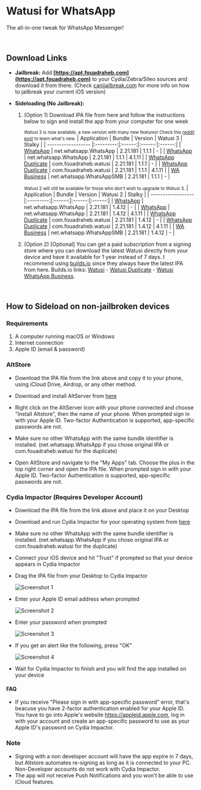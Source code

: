 # Watusi for WhatsApp

The all-in-one tweak for WhatsApp Messenger!

&nbsp;

## Download Links

* **Jailbreak:** Add __[https://apt.fouadraheb.com](https://apt.fouadraheb.com)__ to your Cydia/Zebra/Sileo sources and download it from there. (Check [canijailbreak.com](https://canijailbreak.com/) for more info on how to jailbreak your current iOS version)
* **Sideloading (No Jailbreak):** 

    1. (Option 1) Download IPA file from here and follow the instructions below to sign and install the app from your computer for one week

        <small>Watusi 3 is now available, a new version with many new features! Check this [reddit post](https://www.reddit.com/r/jailbreak/comments/n1y4r1/free_release_watusi_3_the_allinone_tweak_for/) to learn what's new.</small>
        | Application | Bundle | Version | Watusi 3 | Stalky |
        | ------------------ |:---------:|:------:|:------:|:------:|
        | [WhatsApp](https://mega.nz/file/IXhVVAqY#LQFtagvUZ5VBa_R-VmtthXT5C33b7F73j_CsGvPm3Fc) | net.whatsapp.WhatsApp | 2.21.181 | 1.1.1 | - |
        | [WhatsApp](https://mega.nz/file/1LBHFQyZ#TDfhGQJVxUvAHg3fkMEYsQf7sqnOkwpfuL9BvivBoTw) | net.whatsapp.WhatsApp | 2.21.181 | 1.1.1 | 4.1.11 |
        | [WhatsApp Duplicate](https://mega.nz/file/UGp1hAgR#y-NFeyRVO4RrUNfIxjazYRoRftV6s-8XwpBl00f8I8Q) | com.fouadraheb.watusi | 2.21.181 | 1.1.1 | - |
        | [WhatsApp Duplicate](https://mega.nz/file/1C51VCyR#ZHbOfo94UQtOFrv9Mq1b7uqVLVwGekf-J7GIruPoOuc) | com.fouadraheb.watusi | 2.21.181 | 1.1.1 | 4.1.11 |
        | [WA Business](https://mega.nz/file/8Sp1GY5D#QX_0edzYZlU6vNWVZWat2xKvm65Mm5WoFeY6X7kMSb0) | net.whatsapp.WhatsAppSMB | 2.21.181 | 1.1.1 | - |
        
        <small>Watusi 2 will still be available for those who don't wish to upgrade to Watusi 3.</small>
        | Application | Bundle | Version | Watusi 2 | Stalky |
        | ------------------ |:---------:|:------:|:------:|:------:|
        | [WhatsApp](https://mega.nz/file/JfJVDapT#DQRw0CcsssRiXyUSdLa6vRnrqy1mA8Wd88_VtaT4faA) | net.whatsapp.WhatsApp | 2.21.181 | 1.4.12 | - |
        | [WhatsApp](https://mega.nz/file/EephDKRZ#TrH6EiTC6U2IiyAuDMOapydzXgMyRrHvM7u8MCiOkNg) | net.whatsapp.WhatsApp | 2.21.181 | 1.4.12 | 4.1.11 |
        | [WhatsApp Duplicate](https://mega.nz/file/NSoRxQzK#PHVf1q77uxJeuAGlgzDYjPLyJRxpnVux3vpTO4YkX2E) | com.fouadraheb.watusi | 2.21.181 | 1.4.12 | - |
        | [WhatsApp Duplicate](https://mega.nz/file/Beh3UCzQ#cjq9PQ9_H5SHCn5hjbPZnphIUzuxb76VVHS6xQXlbvQ) | com.fouadraheb.watusi | 2.21.181 | 1.4.12 | 4.1.11 |
        | [WA Business](https://mega.nz/file/cf4TSSxK#75u2i8YGq2jnNJ6bomGpb__08u8nH1nKaUn4Pfw0_3A) | net.whatsapp.WhatsAppSMB | 2.21.181 | 1.4.12 | - |
        
    2. (Option 2) [Optional] You can get a paid subscription from a signing store where you can download the latest Watusi directly from your device and have it available for 1 year instead of 7 days. I recommend using [builds.io](https://builds.io/apps/watusi/?aid=1025553) since they always have the latest IPA from here. Builds.io links: [Watusi](https://builds.io/apps/watusi/?aid=1025553) - [Watusi Duplicate](https://builds.io/apps/duplicatewatusi/?aid=1025553) - [Watusi WhatsApp Business](https://builds.io/apps/whatsappb/?aid=1025553).

&nbsp;

## How to Sideload on non-jailbroken devices

### Requirements

1. A computer running macOS or Windows
2. Internet connection
3. Apple ID (email & password)

### AltStore

* Download the IPA file from the link above and copy it to your phone, using iCloud Drive, Airdrop, or any other method.

* Download and install AltServer from [here](https://altstore.io)

* Right click on the AltServer icon with your phone connected and choose "Install Altstore", then the name of your phone. When prompted sign in with your Apple ID. Two-factor Authentication is supported, app-specific passwords are not.

* Make sure no other WhatsApp with the same bundle identifier is installed. (net.whatsapp.WhatsApp if you chose original IPA or com.fouadraheb.watusi for the duplicate)

* Open AltStore and navigate to the "My Apps" tab. Choose the plus in the top right corner and open the IPA file. When prompted sign in with your Apple ID. Two-factor Authentication is supported, app-specific passwords are not.

### Cydia Impactor (Requires Developer Account)

* Download the IPA file from the link above and place it on your Desktop

* Download and run Cydia Impactor for your operating system from [here](http://www.cydiaimpactor.com)

* Make sure no other WhatsApp with the same bundle identifier is installed. (net.whatsapp.WhatsApp if you chose original IPA or com.fouadraheb.watusi for the duplicate)

* Connect your iOS device and hit "Trust" if prompted so that your device appears in Cydia Impactor

* Drag the IPA file from your Desktop to Cydia Impactor

  
  ![Screenshot 1](https://raw.githubusercontent.com/FouadRaheb/Watusi-for-WhatsApp/master/images/1.png "Screenshot 1")

* Enter your Apple ID email address when prompted 



  ![Screenshot 2](https://raw.githubusercontent.com/FouadRaheb/Watusi-for-WhatsApp/master/images/2.png "Screenshot 2")

* Enter your password when prompted 



  ![Screenshot 3](https://raw.githubusercontent.com/FouadRaheb/Watusi-for-WhatsApp/master/images/3.png "Screenshot 3")

* If you get an alert like the following, press "OK"


  ![Screenshot 4](https://raw.githubusercontent.com/FouadRaheb/Watusi-for-WhatsApp/master/images/4.png "Screenshot 4")

* Wait for Cydia Impactor to finish and you will find the app installed on your device

#### FAQ
* If you receive "Please sign in with app-specific password" error, that's beacuse you have 2-factor authentication enabled for your Apple ID. You have to go into Apple's website https://appleid.apple.com, log in with your account and create an app-specific password to use as your Apple ID's password on Cydia Impactor.

### Note

* Signing with a non developer account will have the app expire in 7 days, but Altstore automates re-signing as long as it is connected to your PC. Non-Developer accounts do not work with Cydia Impactor.
* The app will not receive Push Notifications and you won't be able to use iCloud features.
